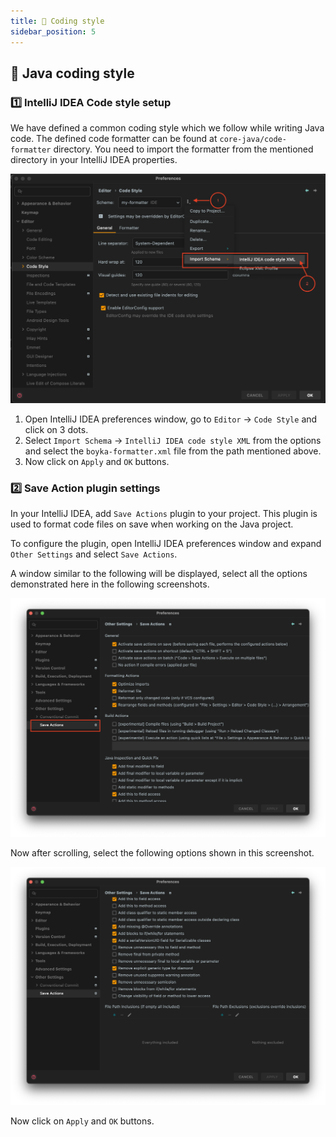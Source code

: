 ```yaml
---
title: 💄 Coding style
sidebar_position: 5
---
```


## 💄 Java coding style

### 1️⃣ IntelliJ IDEA Code style setup

We have defined a common coding style which we follow while writing Java code. The defined code formatter can be found at `core-java/code-formatter` directory. You need to import the formatter from the mentioned directory in your IntelliJ IDEA properties.

![IntelliJ IDEA](/img/docs/contributing/intellij-preferences.png)

1. Open IntelliJ IDEA preferences window, go to `Editor` -> `Code Style` and click on 3 dots.
2. Select `Import Schema` -> `IntelliJ IDEA code style XML` from the options and select the `boyka-formatter.xml` file from the path mentioned above.
3. Now click on `Apply` and `OK` buttons.

### 2️⃣ Save Action plugin settings

In your IntelliJ IDEA, add `Save Actions` plugin to your project. This plugin is used to format code files on save when working on the Java project.

To configure the plugin, open IntelliJ IDEA preferences window and expand `Other Settings` and select `Save Actions`.

A window similar to the following will be displayed, select all the options demonstrated here in the following screenshots.

![Save Actions First page](/img/docs/contributing/save-action-1.png)

Now after scrolling, select the following options shown in this screenshot.

![Save Actions First page](/img/docs/contributing/save-action-2.png)

Now click on `Apply` and `OK` buttons.
